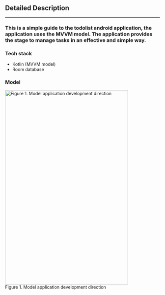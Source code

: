 ## Detailed Description
---------------
### This is a simple guide to the todolist android application, the application uses the MVVM model. The application provides the stage to manage tasks in an effective and simple way.
### Tech stack
- Kotlin (MVVM model)
- Room database

### Model
<img src="https://raw.githubusercontent.com/anvng/TodoList/main/app/src/main/res/mipmap-hdpi/model_app.png" alt="Figure 1. Model application development direction" 
  style="height: 630px; width: 400px;"/> <br> Figure 1. Model application development direction
